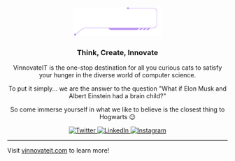 <h2 align="center">
  <img id="logo" src="https://raw.githubusercontent.com/vinnovateit/.github/main/assets/whiteLogoViit.svg" 
       alt="VinnovateIT Logo" width="200"/>
<!--  <img id="logo2" src="https://raw.githubusercontent.com/vinnovateit/.github/main/assets/blackLogoViit.svg" 
       alt="VinnovateIT Logo" width="200"/> -->
</h2>
<h3>
  <p align="center">Think, Create, Innovate</p>
</h3>

<p align="center">
  VinnovateIT is the one-stop destination for all you curious cats to satisfy your hunger in the diverse world of computer science.
</p>

<p align="center">
  To put it simply... we are the answer to the question "What if Elon Musk and Albert Einstein had a brain child?"
</p>

<p align="center">
  So come immerse yourself in what we like to believe is the closest thing to Hogwarts 😉
</p>

<div align="center">
    <a href="https://x.com/v_innovate_it" target="_blank">
        <img alt="Twitter"
            src="https://img.shields.io/badge/twitter-%231DA1F2.svg?&style=for-the-badge&logo=twitter&logoColor=white"/>
    </a>
    <a href="https://www.linkedin.com/company/v-innovate-it/posts/?feedView=all" target="_blank">
        <img alt="LinkedIn"
            src="https://img.shields.io/badge/linkedin-%230077B5.svg?&style=for-the-badge&logo=linkedin&logoColor=white"/>
    </a>
    <a href="https://www.instagram.com/vinnovateit/?hl=en" target="_blank">
        <img alt="Instagram" 
            src="https://img.shields.io/badge/instagram-%FF69B4.svg?&style=for-the-badge&logo=instagram&logoColor=white&color=cd486b"/>
    </a>
</div>
<hr>
<p>Visit <a href="https://vinnovateit.com/">vinnovateit.com</a> to learn more!</p>
